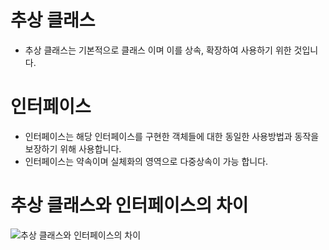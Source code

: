 # 추상 클래스 
- 추상 클래스는 기본적으로 클래스 이며 이를 상속, 확장하여 사용하기 위한 것입니다.

# 인터페이스 
- 인터페이스는 해당 인터페이스를 구현한 객체들에 대한 동일한 사용방법과 동작을 보장하기 위해 사용합니다.
- 인터페이스는 약속이며 실체화의 영역으로 다중상속이 가능 합니다. 

# 추상 클래스와 인터페이스의 차이
![추상 클래스와 인터페이스의 차이](https://github.com/Festison/CSStudy/assets/105289311/daa54d2c-d83a-43f0-9daa-47ab1edd8d69)
